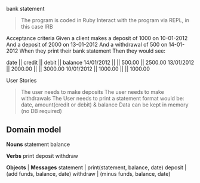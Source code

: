 bank statement

>The program is coded in Ruby
>Interact with the program via REPL, in this case IRB

Acceptance criteria
Given a client makes a deposit of 1000 on 10-01-2012
And a deposit of 2000 on 13-01-2012
And a withdrawal of 500 on 14-01-2012
When they print their bank statement
Then they would see:

date || credit || debit || balance
14/01/2012 || || 500.00 || 2500.00
13/01/2012 || 2000.00 || || 3000.00
10/01/2012 || 1000.00 || || 1000.00

User Stories
>The user needs to make deposits
>The user needs to make withdrawals
>The User needs to print a statement 
  format would be:  
  date, amount(credit or debit) & balance
> Data can be kept in memory (no DB required) 


Domain model
----
**Nouns**
statement
balance

**Verbs**
print
deposit
withdraw

**Objects** | **Messages**
statement   | print(statement, balance, date)
deposit     | (add funds, balance, date)
withdraw    | (minus funds, balance, date)